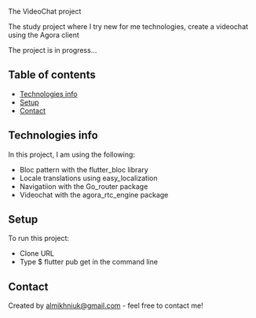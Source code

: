 The VideoChat project

The study project where I try new for me technologies, create a videochat using the Agora client

The project is in progress...

## Table of contents
* [Technologies info](#technologies_info)
* [Setup](#setup)
* [Contact](#contact)


## Technologies info
In this project, I am using the following: 
* Bloc pattern with the flutter_bloc library
* Locale translations using easy_localization
* Navigatiion with the Go_router package
* Videochat with the agora_rtc_engine package


## Setup
To run this project:
* Clone URL
* Type $ flutter pub get in the command line


## Contact
Created by almikhniuk@gmail.com - feel free to contact me!
